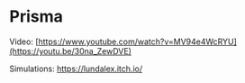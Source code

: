 # Prisma
Video: [https://www.youtube.com/watch?v=MV94e4WcRYU](https://youtu.be/30na_ZewDVE)

Simulations: https://lundalex.itch.io/
